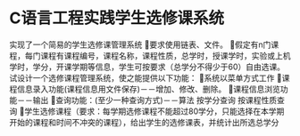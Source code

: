 # C语言工程实践学生选修课系统
实现了一个简易的学生选修课管理系统
要求使用链表、文件。
假定有n门课程，每门课程有课程编号，课程名称，课程性质，总学时，授课学时，实验或上机学时，学分，开课学期等信息，学生可按要求（总学分不得少于60）自由选课。试设计一个选修课程管理系统，使之能提供以下功能：
系统以菜单方式工作
课程信息录入功能(课程信息用文件保存)－－增加、修改、删除。
课程信息浏览功能－－输出
查询功能：(至少一种查询方式)－－算法
      按学分查询
      按课程性质查询
学生选修课程（要求：每学期选修课程不能超过80学分，只能选择在本学期开始的课程和时间不冲突的课程），给出学生的选修课表，并统计出所选总学分
